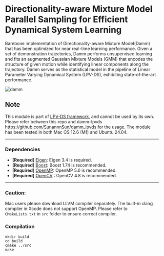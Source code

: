 # Directionality-aware Mixture Model Parallel Sampling for Efficient Dynamical System Learning

Barebone implementation of Directionality-aware Mixture Model(Damm) that has been optimized for near real-time learning performance. Given a set of demonstration trajectories, Damm performs unsupervised learning and fits an augmented Gaussian Mixture Models (GMM) that encodes the structure of given motion while identifying linear components along the trajectory. Damm serves as the statistical model in the pipeline of Linear Parameter Varying Dynamical System (LPV-DS), exhibiting state-of-the-art performance.

![damm](https://github.com/SunannnSun/damm/assets/97807687/c14b3afe-a50d-43bc-b437-2dfbe864bbf0)



## Note
This module is part of [LPV-DS framework](https://github.com/SunannnSun/damm_lpvds), and cannot be used by its own. Please refer between this repo and damm-lpvds https://github.com/SunannnSun/damm_lpvds for the usage. The module has been tested in both Mac OS 12.6 (M1) and Ubuntu 24.04.

--- 

### Dependencies
- **[Required]** [Eigen](https://eigen.tuxfamily.org/index.php?title=Main_Page): Eigen 3.4 is required.
- **[Required]** [Boost](https://www.boost.org/): Boost 1.74 is recommended.
- **[Required]** [OpenMP](https://www.openmp.org/): OpenMP 5.0 is recommended.
- **[Required]** [OpenCV](https://opencv.org/) : OpenCV 4.8 is recommended.

---




### Caution:

Mac users please download LLVM compiler separately. The built-in clang compiler in Xcode does not support OpenMP. Please refer to ``CMakeLists.txt`` in ``src`` folder to ensure correct compiler.

### Compilation

```
mkdir build
cd build
cmake ../src
make
```